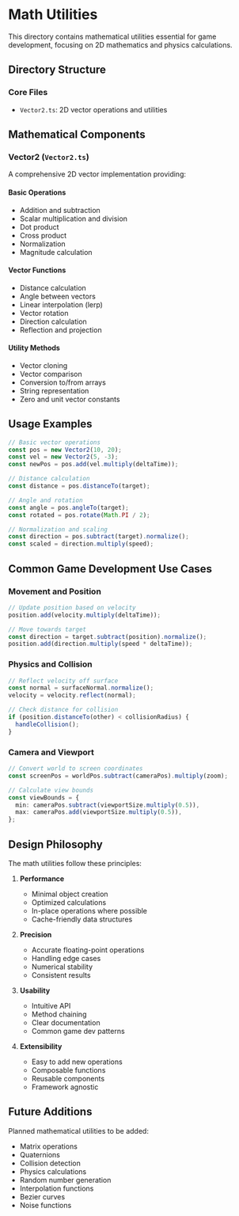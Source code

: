 # Math Utilities

This directory contains mathematical utilities essential for game development, focusing on 2D mathematics and physics calculations.

## Directory Structure

### Core Files

- `Vector2.ts`: 2D vector operations and utilities

## Mathematical Components

### Vector2 (`Vector2.ts`)

A comprehensive 2D vector implementation providing:

#### Basic Operations

- Addition and subtraction
- Scalar multiplication and division
- Dot product
- Cross product
- Normalization
- Magnitude calculation

#### Vector Functions

- Distance calculation
- Angle between vectors
- Linear interpolation (lerp)
- Vector rotation
- Direction calculation
- Reflection and projection

#### Utility Methods

- Vector cloning
- Vector comparison
- Conversion to/from arrays
- String representation
- Zero and unit vector constants

## Usage Examples

```typescript
// Basic vector operations
const pos = new Vector2(10, 20);
const vel = new Vector2(5, -3);
const newPos = pos.add(vel.multiply(deltaTime));

// Distance calculation
const distance = pos.distanceTo(target);

// Angle and rotation
const angle = pos.angleTo(target);
const rotated = pos.rotate(Math.PI / 2);

// Normalization and scaling
const direction = pos.subtract(target).normalize();
const scaled = direction.multiply(speed);
```

## Common Game Development Use Cases

### Movement and Position

```typescript
// Update position based on velocity
position.add(velocity.multiply(deltaTime));

// Move towards target
const direction = target.subtract(position).normalize();
position.add(direction.multiply(speed * deltaTime));
```

### Physics and Collision

```typescript
// Reflect velocity off surface
const normal = surfaceNormal.normalize();
velocity = velocity.reflect(normal);

// Check distance for collision
if (position.distanceTo(other) < collisionRadius) {
  handleCollision();
}
```

### Camera and Viewport

```typescript
// Convert world to screen coordinates
const screenPos = worldPos.subtract(cameraPos).multiply(zoom);

// Calculate view bounds
const viewBounds = {
  min: cameraPos.subtract(viewportSize.multiply(0.5)),
  max: cameraPos.add(viewportSize.multiply(0.5)),
};
```

## Design Philosophy

The math utilities follow these principles:

1. **Performance**

   - Minimal object creation
   - Optimized calculations
   - In-place operations where possible
   - Cache-friendly data structures

2. **Precision**

   - Accurate floating-point operations
   - Handling edge cases
   - Numerical stability
   - Consistent results

3. **Usability**

   - Intuitive API
   - Method chaining
   - Clear documentation
   - Common game dev patterns

4. **Extensibility**
   - Easy to add new operations
   - Composable functions
   - Reusable components
   - Framework agnostic

## Future Additions

Planned mathematical utilities to be added:

- Matrix operations
- Quaternions
- Collision detection
- Physics calculations
- Random number generation
- Interpolation functions
- Bezier curves
- Noise functions
